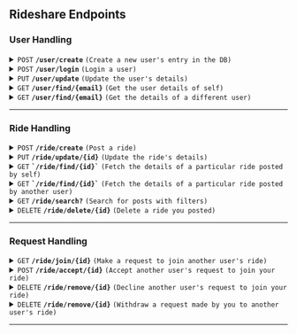 ## Rideshare Endpoints


### User Handling

<details>
  <summary><code>POST</code> <code><b>/user/create</b></code> <code>(Create a new user's entry in the DB)</code></summary>

##### Body

> | Name | Required | Data Type | Description |
> |------|----------|-----------|-------------|
> | name | yes | string | Name of the user |
> | phNo | yes | number | Phone number of the user |
> | email | yes | string | Email of the user |
> | batch | yes | number | Year of admission of the user |

##### Response

> | HTTP Code | Response |
> |-----------|----------|
> | `201` | `{"message": "Created user."}` |
> | `400` | `{"message": "Email or Phone Number already exists."}` |
> | `500` | `{"message": "Internal Server Error!"}` |

</details>

<details>
  <summary><code>POST</code> <code><b>/user/login</b></code> <code>(Login a user)</code></summary>

##### Body

> | Name | Required | Data Type | Description |
> |------|----------|-----------|-------------|
> | token | yes | string | User's google idToken|

##### Response

> | HTTP Code | Response |
> |-----------|----------|
> | `200` | `{"message": "Logged in user.", "token": "xyz"}` |
> | `404` | `{"message": "User not found in the DB."}` |
> | `500` | `{"message": "Internal Server Error!"}` |

</details>

<details>
  <summary><code>PUT</code> <code><b>/user/update</b></code> <code>(Update the user's details)</code></summary>

##### Auth

Bearer JWT Token

##### Body

> | Name | Required | Data Type | Description |
> |------|----------|-----------|-------------|
> | name | no | string | Name of the user |
> | phNo | no | number | Phone number of the user |
> | batch | no | number | Year of admission of the user |

##### Response

> | HTTP Code | Response |
> |-----------|----------|
> | `200` | `{"message": "Updated user."}` |
> | `400` | `{"message": "Email or Phone Number already exists."}` |
> | `404` | `{"message": "User not found in the DB."}` |
> | `500` | `{"message": "Internal Server Error!"}` |

</details>

<details>
  <summary><code>GET</code> <code><b>/user/find/{email}</b></code> <code>(Get the user details of self)</code></summary>

##### Auth

Bearer JWT Token

##### Parameters

> | Name | Required | Data Type | Description |
> |------|----------|-----------|-------------|
> | email | yes | string | Email of self |

##### Response

> | HTTP Code | Response |
> |-----------|----------|
> | `200` | `{"message": "Found user.", "name": "John Doe", "email": "doe@gmail.com", phNo: 9999999999, batch: 2021, rides: [...], rideRequests: [...]}` |
> | `404` | `{"message": "User not found in the DB."}` |
> | `500` | `{"message": "Internal Server Error!"}` |

</details>

<details>
  <summary><code>GET</code> <code><b>/user/find/{email}</b></code> <code>(Get the details of a different user)</code></summary>

##### Auth

Bearer JWT Token

##### Parameters

> | Name | Required | Data Type | Description |
> |------|----------|-----------|-------------|
> | email | yes | string | Email of another user |

##### Response

> | HTTP Code | Response |
> |-----------|----------|
> | `200` | `{"message": "Found user.", "name": "John Doe", "email": "doe@gmail.com", phNo: 9999999999, batch: 2021, rides: [...]}` |
> | `404` | `{"message": "User not found in the DB."}` |
> | `500` | `{"message": "Internal Server Error!"}` |

</details>

------------------------------------------------------------------------------------------

### Ride Handling

<details>
 <summary><code>POST</code> <code><b>/ride/create</b></code> <code>(Post a ride)</code></summary>

##### Auth

Bearer JWT Token

##### Body

> | Name | Required | Data Type | Description |
> |------|----------|-----------|-------------|
> | fromPlace | yes | number | Enum of the place leaving from |
> | toPlace | yes | number | Enum of the place arriving at |
> | seats | yes | number | Number of seats available for other users to join |
> | timeRangeStart | yes | string | `"YYYY-MM-DD hh:mm:ss"`-formatted timestamp of the start of the time range for departure |
> | timeRangeStop | yes | string | `"YYYY-MM-DD hh:mm:ss"`-formatted timestamp of the end of the time range for departure |
> | description | no | string | Optional caption to the post |

##### Response

> | HTTP Code | Response |
> |-----------|----------|
> | `201` | `{"message": "Posted ride.", "id": "xyz"}` |
> | `403` | `{"message": "User not found in the DB."}` |
> | `500` | `{"message": "Internal Server Error!"}` |

</details>

<details>
 <summary><code>PUT</code> <code><b>/ride/update/{id}</b></code> <code>(Update the ride's details)</code></summary>

##### Auth

Bearer JWT Token

##### Parameters

> | Name | Required | Data Type | Description |
> |------|----------|-----------|-------------|
> | id | yes | string | ID of the ride |

##### Body

> | Name | Required | Data Type | Description |
> |------|----------|-----------|-------------|
> | fromPlace | no | number | Enum of the place leaving from |
> | toPlace | no | number | Enum of the place arriving at |
> | seats | no | number | Number of seats available for other users to join |
> | timeRangeStart | no | string | `"YYYY-MM-DD hh:mm:ss"`-formatted timestamp of the start of the time slot |
> | timeRangeStop | no | string | `"YYYY-MM-DD hh:mm:ss"`-formatted timestamp of the end of the time slot |
> | description | no | string | Optional caption to the post |

##### Response

> | HTTP Code | Response |
> |-----------|----------|
> | `200` | `{"message": "Updated ride."}` |
> | `401` | `{"message": "Unauthorized to edit this ride."}` |
> | `403` | `{"message": "Ride not found in the DB."}` |
> | `403` | `{"message": "User not found in the DB."}` |
> | `500` | `{"message": "Internal Server Error!"}` |

</details>

<details>
 <summary><code>GET</code> <code><b>`/ride/find/{id}`</b></code> <code>(Fetch the details of a particular ride posted by self)</code></summary>

##### Auth

Bearer JWT Token

##### Parameters

> | Name | Required | Data Type | Description |
> |------|----------|-----------|-------------|
> | id | yes | string | ID of the ride |

##### Response

> | HTTP Code | Response |
> |-----------|----------|
> | `200` | `{"message": "Fetched ride.", "id": "xyz", , "originalPoster": {...}, "fromPlace": x, "toPlace": y, "seats": z, "timeRangeStart": x, "timeRangeStop": y, "participants": [...], "participantQueue": [...], "status": true, "createdAt": "YYYY-MM-DD hh:mm:ss", "updatedAt": "YYYY-MM-DD hh:mm:ss", "description": "xyz"}` |
> | `403` | `{"message": "Ride not found in the DB."}` |
> | `500` | `{"message": "Internal Server Error!"}` |

</details>

<details>
 <summary><code>GET</code> <code><b>`/ride/find/{id}`</b></code> <code>(Fetch the details of a particular ride posted by another user)</code></summary>

##### Auth

Bearer JWT Token

##### Parameters

> | Name | Required | Data Type | Description |
> |------|----------|-----------|-------------|
> | id | yes | string | ID of the ride |

##### Response

> | HTTP Code | Response |
> |-----------|----------|
> | `200` | `{"message": "Fetched ride.", "id": "xyz", , "originalPoster": {...}, "fromPlace": x, "toPlace": y, "seats": z, "timeRangeStart": x, "timeRangeStop": y, "participants": [...], "status": true, "createdAt": "YYYY-MM-DD hh:mm:ss", "updatedAt": "YYYY-MM-DD hh:mm:ss", "description": "xyz"}` |
> | `403` | `{"message": "Ride not found in the DB."}` |
> | `500` | `{"message": "Internal Server Error!"}` |

</details>

<details>
 <summary><code>GET</code> <code><b>/ride/search?</b></code> <code>(Search for posts with filters)</code></summary>

##### Auth

Bearer JWT Token

##### Query Parameters

> | Name | Required | Data Type | Description |
> |------|----------|-----------|-------------|
> | fromPlace | no | number | Enum of the place leaving from |
> | toPlace | no | number | Enum of the place arriving at |
> | startTime | no | string | `"YYYY-MM-DD hh:mm:ss"`-formatted timestamp of the start of a time range to search within |
> | endTime | no | string | `"YYYY-MM-DD hh:mm:ss"`-formatted timestamp of the end of a time range to search within |
> | availableSeats | no | number | Render only those rides with atleast this many free seats |
> | activeRides | no | boolean | `true` render trips that are yet to start, `false` renders trips from history, and `null` returns all possible trips regardless |
> | startAtRide | no | number | Starting index for pagination (inclusive) |
> | endAtRide | no | number | Ending index for pagination (inclusive) |
> | orderBy | no | number | `1` returns rides sorted by time of posting, `2` returns rides sorted by time of departure, `3` returns rides sorted by number of seats available. Use the corresponding negative numbers for descending order |

##### Response

> | HTTP Code | Response |
> |-----------|----------|
> | `200` | `{"message": "Fetched rides.", "rides": [...]}` |
> | `500` | `{"message": "Internal Server Error!"}` |

</details>

<details>
 <summary><code>DELETE</code> <code><b>/ride/delete/{id}</b></code> <code>(Delete a ride you posted)</code></summary>

##### Auth

Bearer JWT Token

##### Parameters

> | Name | Required | Data Type | Description |
> |------|----------|-----------|-------------|
> | id | yes | string | ID of the ride |

##### Response

> | HTTP Code | Response |
> |-----------|----------|
> | `200` | `{"message": "Deleted ride."}` |
> | `401` | `{"message": "Unauthorized to delete this ride."}` |
> | `404` | `{"message": "Ride not found in the DB."}` |
> | `500` | `{"message": "Internal Server Error!"}` |

</details>

------------------------------------------------------------------------------------------

### Request Handling

<details>
 <summary><code>GET</code> <code><b>/ride/join/{id}</b></code> <code>(Make a request to join another user's ride)</code></summary>

##### Auth

Bearer JWT Token

##### Parameters

> | Name | Required | Data Type | Description |
> |------|----------|-----------|-------------|
> | id | yes | string | ID of the ride |

##### Response

> | HTTP Code | Response |
> |-----------|----------|
> | `200` | `{"message": "Requested to join this ride."}` |
> | `400` | `{"message": "Cannot request to join your own ride."}` |
> | `400` | `{"message": "User has already requested to join this ride."}` |
> | `400` | `{"message": "User has already been accepted into this ride."}` |
> | `404` | `{"message": "User not found in the DB."}` |
> | `404` | `{"message": "Ride not found in the DB."}` |
> | `405` | `{"message": "Ride is full."}` |
> | `500` | `{"message": "Internal Server Error!"}` |

</details>

<details>
 <summary><code>POST</code> <code><b>/ride/accept/{id}</b></code> <code>(Accept another user's request to join your ride)</code></summary>

##### Auth

Bearer JWT Token

##### Parameters

> | Name | Required | Data Type | Description |
> |------|----------|-----------|-------------|
> | id | yes | string | ID of the ride |

##### Body

> | Name | Required | Data Type | Description |
> |------|----------|-----------|-------------|
> | email | yes | email | email of the user being accepted |

##### Response

> | HTTP Code | Response |
> |-----------|----------|
> | `200` | `{"message": "Accepted into this ride."}` |
> | `401` | `{"message": "Unauthorized to accept users into this ride."}` |
> | `404` | `{"message": "User has not requested to join this ride."}` |
> | `404` | `{"message": "Ride not found in the DB."}` |
> | `405` | `{"message": "Ride is full."}` |
> | `500` | `{"message": "Internal Server Error!"}` |

</details>

<details>
 <summary><code>DELETE</code> <code><b>/ride/remove/{id}</b></code> <code>(Decline another user's request to join your ride)</code></summary>

##### Auth

Bearer JWT Token

##### Parameters

> | Name | Required | Data Type | Description |
> |------|----------|-----------|-------------|
> | id | yes | string | ID of the ride |

##### Body

> | Name | Required | Data Type | Description |
> |------|----------|-----------|-------------|
> | email | yes | email | email of the user being declined |

##### Response

> | HTTP Code | Response |
> |-----------|----------|
> | `200` | `{"message": "Removed from request queue."}` |
> | `403` | `{"message": "Unauthorized to decline users from this ride."}` |
> | `404` | `{"message": "User has not requested to join this ride."}` |
> | `404` | `{"message": "Ride not found in the DB."}` |
> | `500` | `{"message": "Internal Server Error!"}` |

</details>

<details>
 <summary><code>DELETE</code> <code><b>/ride/remove/{id}</b></code> <code>(Withdraw a request made by you to another user's ride)</code></summary>

##### Auth

Bearer JWT Token

##### Parameters

> | Name | Required | Data Type | Description |
> |------|----------|-----------|-------------|
> | id | yes | string | ID of the ride |

##### Body

> | Name | Required | Data Type | Description |
> |------|----------|-----------|-------------|
> | email | yes | email | email of the self |

##### Response

> | HTTP Code | Response |
> |-----------|----------|
> | `200` | `{"message": "Removed from request queue."}` |
> | `403` | `{"message": "Unauthorized to remove users from this ride."}` |
> | `404` | `{"message": "User has not requested to join this ride."}` |
> | `404` | `{"message": "Ride not found in the DB."}` |
> | `500` | `{"message": "Internal Server Error!"}` |

</details>

------------------------------------------------------------------------------------------
